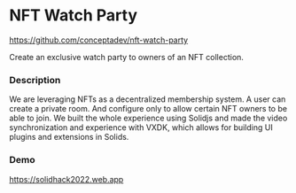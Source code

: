 # NFT Watch Party

https://github.com/conceptadev/nft-watch-party

Create an exclusive watch party to owners of an NFT collection.

### Description

We are leveraging NFTs as a decentralized membership system. A user can create a private room. And configure only to allow certain NFT owners to be able to join. We built the whole experience using Solidjs and made the video synchronization and experience with VXDK, which allows for building UI plugins and extensions in Solids.

### Demo
https://solidhack2022.web.app